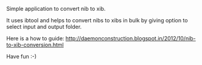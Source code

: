 Simple application to convert nib to xib.

It uses ibtool and helps to convert nibs to xibs in bulk by giving option to select input and output folder.

Here is a how to guide: http://daemonconstruction.blogspot.in/2012/10/nib-to-xib-conversion.html

Have fun :-)